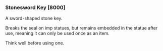 ### Stonesword Key [8000]

A sword-shaped stone key.

Breaks the seal on imp statues, but remains embedded in the statue after use, meaning it can only be used once as an item.

Think well before using one.